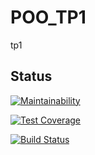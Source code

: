 # POO_TP1
tp1

## Status

[![Maintainability](https://api.codeclimate.com/v1/badges/133a41da5ec03233e21d/maintainability)](https://codeclimate.com/github/MeriemBoujamza/POO_TP1/maintainability)

[![Test Coverage](https://api.codeclimate.com/v1/badges/133a41da5ec03233e21d/test_coverage)](https://codeclimate.com/github/MeriemBoujamza/POO_TP1/test_coverage)

[![Build Status](https://img.shields.io/github/actions/workflow/status/twbs/bootstrap/js.yml?branch=main&label=JUNIT%20Tests&logo=github)](https://github.com/twbs/bootstrap/actions?query=workflow%3AJS+Tests+branch%3Amain)
